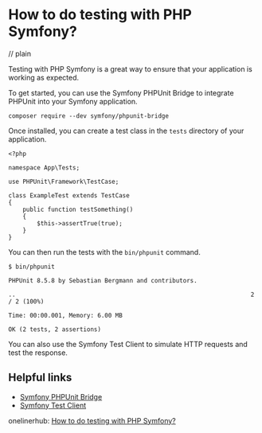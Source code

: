 # How to do testing with PHP Symfony?
// plain

Testing with PHP Symfony is a great way to ensure that your application is working as expected.

To get started, you can use the Symfony PHPUnit Bridge to integrate PHPUnit into your Symfony application.

```
composer require --dev symfony/phpunit-bridge
```

Once installed, you can create a test class in the `tests` directory of your application.

```
<?php

namespace App\Tests;

use PHPUnit\Framework\TestCase;

class ExampleTest extends TestCase
{
    public function testSomething()
    {
        $this->assertTrue(true);
    }
}
```

You can then run the tests with the `bin/phpunit` command.

```
$ bin/phpunit

PHPUnit 8.5.8 by Sebastian Bergmann and contributors.

..                                                                  2 / 2 (100%)

Time: 00:00.001, Memory: 6.00 MB

OK (2 tests, 2 assertions)
```

You can also use the Symfony Test Client to simulate HTTP requests and test the response.

## Helpful links

- [Symfony PHPUnit Bridge](https://symfony.com/doc/current/testing/phpunit_bridge.html)
- [Symfony Test Client](https://symfony.com/doc/current/testing/http_client.html)

onelinerhub: [How to do testing with PHP Symfony?](https://onelinerhub.com/php-symfony/how-to-do-testing-with-php-symfony)